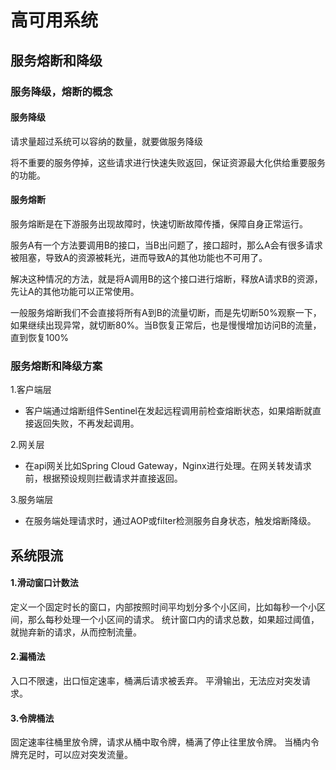 # 高可用系统
## 服务熔断和降级
### 服务降级，熔断的概念
#### 服务降级
请求量超过系统可以容纳的数量，就要做服务降级

将不重要的服务停掉，这些请求进行快速失败返回，保证资源最大化供给重要服务的功能。
#### 服务熔断
服务熔断是在下游服务出现故障时，快速切断故障传播，保障自身正常运行。

服务A有一个方法要调用B的接口，当B出问题了，接口超时，那么A会有很多请求被阻塞，导致A的资源被耗光，进而导致A的其他功能也不可用了。

解决这种情况的方法，就是将A调用B的这个接口进行熔断，释放A请求B的资源，先让A的其他功能可以正常使用。

一般服务熔断我们不会直接将所有A到B的流量切断，而是先切断50%观察一下，如果继续出现异常，就切断80%。当B恢复正常后，也是慢慢增加访问B的流量，直到恢复100%
### 服务熔断和降级方案
1.客户端层
- 客户端通过熔断组件Sentinel在发起远程调用前检查熔断状态，如果熔断就直接返回失败，不再发起调用。

2.网关层
- 在api网关比如Spring Cloud Gateway，Nginx进行处理。在网关转发请求前，根据预设规则拦截请求并直接返回。

3.服务端层
- 在服务端处理请求时，通过AOP或filter检测服务自身状态，触发熔断降级。
## 系统限流
#### 1.滑动窗口计数法
  定义一个固定时长的窗口，内部按照时间平均划分多个小区间，比如每秒一个小区间，那么每秒处理一个小区间的请求。
  统计窗口内的请求总数，如果超过阈值，就抛弃新的请求，从而控制流量。
#### 2.漏桶法
  入口不限速，出口恒定速率，桶满后请求被丢弃。
  平滑输出，无法应对突发请求。
#### 3.令牌桶法
  固定速率往桶里放令牌，请求从桶中取令牌，桶满了停止往里放令牌。
  当桶内令牌充足时，可以应对突发流量。
